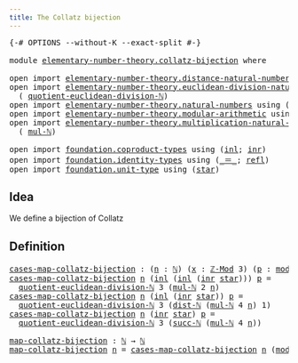 ```yaml
---
title: The Collatz bijection
---
```


<pre class="Agda"><a id="47" class="Symbol">{-#</a> <a id="51" class="Keyword">OPTIONS</a> <a id="59" class="Pragma">--without-K</a> <a id="71" class="Pragma">--exact-split</a> <a id="85" class="Symbol">#-}</a>

<a id="90" class="Keyword">module</a> <a id="97" href="elementary-number-theory.collatz-bijection.html" class="Module">elementary-number-theory.collatz-bijection</a> <a id="140" class="Keyword">where</a>

<a id="147" class="Keyword">open</a> <a id="152" class="Keyword">import</a> <a id="159" href="elementary-number-theory.distance-natural-numbers.html" class="Module">elementary-number-theory.distance-natural-numbers</a> <a id="209" class="Keyword">using</a> <a id="215" class="Symbol">(</a><a id="216" href="elementary-number-theory.distance-natural-numbers.html#1255" class="Function">dist-ℕ</a><a id="222" class="Symbol">)</a>
<a id="224" class="Keyword">open</a> <a id="229" class="Keyword">import</a> <a id="236" href="elementary-number-theory.euclidean-division-natural-numbers.html" class="Module">elementary-number-theory.euclidean-division-natural-numbers</a> <a id="296" class="Keyword">using</a>
  <a id="304" class="Symbol">(</a> <a id="306" href="elementary-number-theory.euclidean-division-natural-numbers.html#2435" class="Function">quotient-euclidean-division-ℕ</a><a id="335" class="Symbol">)</a>
<a id="337" class="Keyword">open</a> <a id="342" class="Keyword">import</a> <a id="349" href="elementary-number-theory.natural-numbers.html" class="Module">elementary-number-theory.natural-numbers</a> <a id="390" class="Keyword">using</a> <a id="396" class="Symbol">(</a><a id="397" href="elementary-number-theory.natural-numbers.html#1458" class="Datatype">ℕ</a><a id="398" class="Symbol">;</a> <a id="400" href="elementary-number-theory.natural-numbers.html#1479" class="InductiveConstructor">zero-ℕ</a><a id="406" class="Symbol">;</a> <a id="408" href="elementary-number-theory.natural-numbers.html#1492" class="InductiveConstructor">succ-ℕ</a><a id="414" class="Symbol">)</a>
<a id="416" class="Keyword">open</a> <a id="421" class="Keyword">import</a> <a id="428" href="elementary-number-theory.modular-arithmetic.html" class="Module">elementary-number-theory.modular-arithmetic</a> <a id="472" class="Keyword">using</a> <a id="478" class="Symbol">(</a><a id="479" href="elementary-number-theory.modular-arithmetic.html#3494" class="Function">ℤ-Mod</a><a id="484" class="Symbol">;</a> <a id="486" href="elementary-number-theory.modular-arithmetic.html#13997" class="Function">mod-ℕ</a><a id="491" class="Symbol">)</a>
<a id="493" class="Keyword">open</a> <a id="498" class="Keyword">import</a> <a id="505" href="elementary-number-theory.multiplication-natural-numbers.html" class="Module">elementary-number-theory.multiplication-natural-numbers</a> <a id="561" class="Keyword">using</a>
  <a id="569" class="Symbol">(</a> <a id="571" href="elementary-number-theory.multiplication-natural-numbers.html#1358" class="Function">mul-ℕ</a><a id="576" class="Symbol">)</a>

<a id="579" class="Keyword">open</a> <a id="584" class="Keyword">import</a> <a id="591" href="foundation.coproduct-types.html" class="Module">foundation.coproduct-types</a> <a id="618" class="Keyword">using</a> <a id="624" class="Symbol">(</a><a id="625" href="foundation.coproduct-types.html#1239" class="InductiveConstructor">inl</a><a id="628" class="Symbol">;</a> <a id="630" href="foundation.coproduct-types.html#1262" class="InductiveConstructor">inr</a><a id="633" class="Symbol">)</a>
<a id="635" class="Keyword">open</a> <a id="640" class="Keyword">import</a> <a id="647" href="foundation.identity-types.html" class="Module">foundation.identity-types</a> <a id="673" class="Keyword">using</a> <a id="679" class="Symbol">(</a><a id="680" href="foundation-core.identity-types.html#1865" class="Function Operator">_＝_</a><a id="683" class="Symbol">;</a> <a id="685" href="foundation-core.identity-types.html#1820" class="InductiveConstructor">refl</a><a id="689" class="Symbol">)</a>
<a id="691" class="Keyword">open</a> <a id="696" class="Keyword">import</a> <a id="703" href="foundation.unit-type.html" class="Module">foundation.unit-type</a> <a id="724" class="Keyword">using</a> <a id="730" class="Symbol">(</a><a id="731" href="foundation.unit-type.html#1099" class="InductiveConstructor">star</a><a id="735" class="Symbol">)</a>
</pre>
## Idea

We define a bijection of Collatz

## Definition

<pre class="Agda"><a id="cases-map-collatz-bijection"></a><a id="808" href="elementary-number-theory.collatz-bijection.html#808" class="Function">cases-map-collatz-bijection</a> <a id="836" class="Symbol">:</a> <a id="838" class="Symbol">(</a><a id="839" href="elementary-number-theory.collatz-bijection.html#839" class="Bound">n</a> <a id="841" class="Symbol">:</a> <a id="843" href="elementary-number-theory.natural-numbers.html#1458" class="Datatype">ℕ</a><a id="844" class="Symbol">)</a> <a id="846" class="Symbol">(</a><a id="847" href="elementary-number-theory.collatz-bijection.html#847" class="Bound">x</a> <a id="849" class="Symbol">:</a> <a id="851" href="elementary-number-theory.modular-arithmetic.html#3494" class="Function">ℤ-Mod</a> <a id="857" class="Number">3</a><a id="858" class="Symbol">)</a> <a id="860" class="Symbol">(</a><a id="861" href="elementary-number-theory.collatz-bijection.html#861" class="Bound">p</a> <a id="863" class="Symbol">:</a> <a id="865" href="elementary-number-theory.modular-arithmetic.html#13997" class="Function">mod-ℕ</a> <a id="871" class="Number">3</a> <a id="873" href="elementary-number-theory.collatz-bijection.html#839" class="Bound">n</a> <a id="875" href="foundation-core.identity-types.html#1865" class="Function Operator">＝</a> <a id="877" href="elementary-number-theory.collatz-bijection.html#847" class="Bound">x</a><a id="878" class="Symbol">)</a> <a id="880" class="Symbol">→</a> <a id="882" href="elementary-number-theory.natural-numbers.html#1458" class="Datatype">ℕ</a>
<a id="884" href="elementary-number-theory.collatz-bijection.html#808" class="Function">cases-map-collatz-bijection</a> <a id="912" href="elementary-number-theory.collatz-bijection.html#912" class="Bound">n</a> <a id="914" class="Symbol">(</a><a id="915" href="foundation.coproduct-types.html#1239" class="InductiveConstructor">inl</a> <a id="919" class="Symbol">(</a><a id="920" href="foundation.coproduct-types.html#1239" class="InductiveConstructor">inl</a> <a id="924" class="Symbol">(</a><a id="925" href="foundation.coproduct-types.html#1262" class="InductiveConstructor">inr</a> <a id="929" href="foundation.unit-type.html#1099" class="InductiveConstructor">star</a><a id="933" class="Symbol">)))</a> <a id="937" href="elementary-number-theory.collatz-bijection.html#937" class="Bound">p</a> <a id="939" class="Symbol">=</a>
  <a id="943" href="elementary-number-theory.euclidean-division-natural-numbers.html#2435" class="Function">quotient-euclidean-division-ℕ</a> <a id="973" class="Number">3</a> <a id="975" class="Symbol">(</a><a id="976" href="elementary-number-theory.multiplication-natural-numbers.html#1358" class="Function">mul-ℕ</a> <a id="982" class="Number">2</a> <a id="984" href="elementary-number-theory.collatz-bijection.html#912" class="Bound">n</a><a id="985" class="Symbol">)</a>
<a id="987" href="elementary-number-theory.collatz-bijection.html#808" class="Function">cases-map-collatz-bijection</a> <a id="1015" href="elementary-number-theory.collatz-bijection.html#1015" class="Bound">n</a> <a id="1017" class="Symbol">(</a><a id="1018" href="foundation.coproduct-types.html#1239" class="InductiveConstructor">inl</a> <a id="1022" class="Symbol">(</a><a id="1023" href="foundation.coproduct-types.html#1262" class="InductiveConstructor">inr</a> <a id="1027" href="foundation.unit-type.html#1099" class="InductiveConstructor">star</a><a id="1031" class="Symbol">))</a> <a id="1034" href="elementary-number-theory.collatz-bijection.html#1034" class="Bound">p</a> <a id="1036" class="Symbol">=</a>
  <a id="1040" href="elementary-number-theory.euclidean-division-natural-numbers.html#2435" class="Function">quotient-euclidean-division-ℕ</a> <a id="1070" class="Number">3</a> <a id="1072" class="Symbol">(</a><a id="1073" href="elementary-number-theory.distance-natural-numbers.html#1255" class="Function">dist-ℕ</a> <a id="1080" class="Symbol">(</a><a id="1081" href="elementary-number-theory.multiplication-natural-numbers.html#1358" class="Function">mul-ℕ</a> <a id="1087" class="Number">4</a> <a id="1089" href="elementary-number-theory.collatz-bijection.html#1015" class="Bound">n</a><a id="1090" class="Symbol">)</a> <a id="1092" class="Number">1</a><a id="1093" class="Symbol">)</a>
<a id="1095" href="elementary-number-theory.collatz-bijection.html#808" class="Function">cases-map-collatz-bijection</a> <a id="1123" href="elementary-number-theory.collatz-bijection.html#1123" class="Bound">n</a> <a id="1125" class="Symbol">(</a><a id="1126" href="foundation.coproduct-types.html#1262" class="InductiveConstructor">inr</a> <a id="1130" href="foundation.unit-type.html#1099" class="InductiveConstructor">star</a><a id="1134" class="Symbol">)</a> <a id="1136" href="elementary-number-theory.collatz-bijection.html#1136" class="Bound">p</a> <a id="1138" class="Symbol">=</a>
  <a id="1142" href="elementary-number-theory.euclidean-division-natural-numbers.html#2435" class="Function">quotient-euclidean-division-ℕ</a> <a id="1172" class="Number">3</a> <a id="1174" class="Symbol">(</a><a id="1175" href="elementary-number-theory.natural-numbers.html#1492" class="InductiveConstructor">succ-ℕ</a> <a id="1182" class="Symbol">(</a><a id="1183" href="elementary-number-theory.multiplication-natural-numbers.html#1358" class="Function">mul-ℕ</a> <a id="1189" class="Number">4</a> <a id="1191" href="elementary-number-theory.collatz-bijection.html#1123" class="Bound">n</a><a id="1192" class="Symbol">))</a>

<a id="map-collatz-bijection"></a><a id="1196" href="elementary-number-theory.collatz-bijection.html#1196" class="Function">map-collatz-bijection</a> <a id="1218" class="Symbol">:</a> <a id="1220" href="elementary-number-theory.natural-numbers.html#1458" class="Datatype">ℕ</a> <a id="1222" class="Symbol">→</a> <a id="1224" href="elementary-number-theory.natural-numbers.html#1458" class="Datatype">ℕ</a>
<a id="1226" href="elementary-number-theory.collatz-bijection.html#1196" class="Function">map-collatz-bijection</a> <a id="1248" href="elementary-number-theory.collatz-bijection.html#1248" class="Bound">n</a> <a id="1250" class="Symbol">=</a> <a id="1252" href="elementary-number-theory.collatz-bijection.html#808" class="Function">cases-map-collatz-bijection</a> <a id="1280" href="elementary-number-theory.collatz-bijection.html#1248" class="Bound">n</a> <a id="1282" class="Symbol">(</a><a id="1283" href="elementary-number-theory.modular-arithmetic.html#13997" class="Function">mod-ℕ</a> <a id="1289" class="Number">3</a> <a id="1291" href="elementary-number-theory.collatz-bijection.html#1248" class="Bound">n</a><a id="1292" class="Symbol">)</a> <a id="1294" href="foundation-core.identity-types.html#1820" class="InductiveConstructor">refl</a>
</pre>